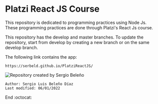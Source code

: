 # Platzi React JS Course
This repository is dedicated to programming practices using Node Js. These programming practices are done through Platzi's React Js course.

This repository has the develop and master branches. To update the repository, start from develop by creating a new branch or on the same develop branch.

The following link contains the app:

    https://serbeld.github.io/PlatziReactJS/

<img src="https://serbeld.github.io/PlatziReactJS/react-app/react-app/public/ReactApp.jpeg" alt='Repository created by Sergio Beleño'/>

    Author: Sergio Luis Beleño Díaz
    Last modified: 06/01/2022


End :octocat:
